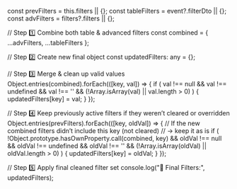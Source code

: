  const prevFilters = this.filters || {};
  const tableFilters = event?.filterDto || {};
  const advFilters = filters?.filters || {};

  // Step 1️⃣ Combine both table & advanced filters
  const combined = { ...advFilters, ...tableFilters };

  // Step 2️⃣ Create new final object
  const updatedFilters: any = {};

  // Step 3️⃣ Merge & clean up valid values
  Object.entries(combined).forEach(([key, val]) => {
    if (
      val !== null &&
      val !== undefined &&
      val !== '' &&
      (!Array.isArray(val) || val.length > 0)
    ) {
      updatedFilters[key] = val;
    }
  });

  // Step 4️⃣ Keep previously active filters if they weren’t cleared or overridden
  Object.entries(prevFilters).forEach(([key, oldVal]) => {
    // If the new combined filters didn’t include this key (not cleared)
    // → keep it as is
    if (
      !Object.prototype.hasOwnProperty.call(combined, key) &&
      oldVal !== null &&
      oldVal !== undefined &&
      oldVal !== '' &&
      (!Array.isArray(oldVal) || oldVal.length > 0)
    ) {
      updatedFilters[key] = oldVal;
    }
  });

  // Step 5️⃣ Apply final cleaned filter set
  console.log("🧩 Final Filters:", updatedFilters);
